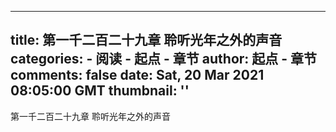 
---
title: 第一千二百二十九章 聆听光年之外的声音
categories: 
    - 阅读
    - 起点 - 章节
author: 起点 - 章节
comments: false
date: Sat, 20 Mar 2021 08:05:00 GMT
thumbnail: ''
---

<div>   
第一千二百二十九章 聆听光年之外的声音  
</div>
            